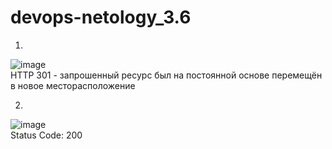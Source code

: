 # devops-netology_3.6
1. 
![image](https://user-images.githubusercontent.com/95294651/153345502-05dbcff0-9e81-480d-a32f-3a6ca8352288.png)  
HTTP 301 - запрошенный ресурс был на постоянной основе перемещён в новое месторасположение  

2. 
![image](https://user-images.githubusercontent.com/95294651/153349162-506b5ba2-d3b0-4871-a79a-be24369a506b.png)  
Status Code: 200  
